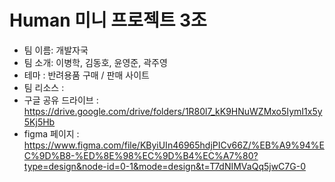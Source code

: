 # Human 미니 프로젝트 3조
- 팀 이름: 개발자국
- 팀 소개: 이병학, 김동호, 윤영준, 곽주영
- 테마 : 반려용품 구매 / 판매 사이트
- 팀 리소스 :
- 구글 공유 드라이브 : https://drive.google.com/drive/folders/1R80l7_kK9HNuWZMxo5IymI1x5y5Kj5Hb
- figma 페이지 : https://www.figma.com/file/KByiUIn46965hdjPICv66Z/%EB%A9%94%EC%9D%B8-%ED%8E%98%EC%9D%B4%EC%A7%80?type=design&node-id=0-1&mode=design&t=T7dNIMVaQq5jwC7G-0

